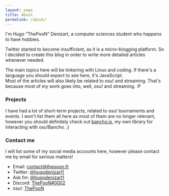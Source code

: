 ```yaml
---
layout: page
title: About
permalink: /about/
---
```


I'm Hugo "ThePooN" Denizart, a computer sciences student who happens to have hobbies.

Twitter started to become insufficient, as it is a *micro*-blogging platform. So I decided to create this blog in order to write more detailed articles whenever needed.

The main topics here will be tinkering with Linux and coding. If there's a language you should expect to see here, it's JavaScript.  
Most of the articles will also likely be related to osu! and streaming. That's because most of my work goes into, well, osu! and streaming. :P  

### Projects

I have had a lot of short-term projects, related to osu! tournaments and events. I won't list them all here as most of them are no longer relevant,
however you should definitely check out [bancho.js](https://bancho.js.org), my own library for interacting with osu!Bancho. ;)

### Contact me

I will list some of my social media accounts here, however please contact me by email for serious matters!
- Email: [contact@thepoon.fr](mailto:contact@thepoon.fr)
- Twitter: [@hugodenizart1](https://twitter.com/hugodenizart1)
- Ask.fm: [@hugodenizart1](https://ask.fm/hugodenizart1)
- Discord: [ThePooN#0002](https://discord.gg/ThePooN)
- osu!: [ThePooN](https://osu.ppy.sh/u/718454)